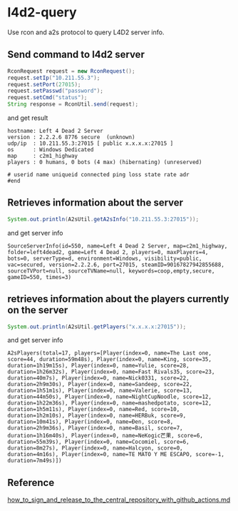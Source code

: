 
# l4d2-query
Use rcon and a2s protocol to query L4D2 server info.

## Send command to l4d2 server
```Java
RconRequest request = new RconRequest();
request.setIp("10.211.55.3");
request.setPort(27015);
request.setPasswd("password");
request.setCmd("status");
String response = RconUtil.send(request);
```
and get result
```shell
hostname: Left 4 Dead 2 Server
version : 2.2.2.6 8776 secure  (unknown)
udp/ip  : 10.211.55.3:27015 [ public x.x.x.x:27015 ]
os      : Windows Dedicated
map     : c2m1_highway
players : 0 humans, 0 bots (4 max) (hibernating) (unreserved)

# userid name uniqueid connected ping loss state rate adr
#end
```

## Retrieves information about the server 
```Java
System.out.println(A2sUtil.getA2sInfo("10.211.55.3:27015"));
```
and get server info  

```SourceServerInfo(id=550, name=Left 4 Dead 2 Server, map=c2m1_highway, folder=left4dead2, game=Left 4 Dead 2, players=0, maxPlayers=4, bots=0, serverType=d, environment=Windows, visibility=public, vac=secured, version=2.2.2.6, port=27015, steamID=90167827942855688, sourceTVPort=null, sourceTVName=null, keywords=coop,empty,secure, gameID=550, times=3)```

## retrieves information about the players currently on the server
```Java
System.out.println(A2sUtil.getPlayers("x.x.x.x:27015"));
```
and get server info  

```A2sPlayers(total=17, players=[Player(index=0, name=The Last one, score=44, duration=59m48s), Player(index=0, name=King, score=35, duration=1h19m15s), Player(index=0, name=Yulie, score=28, duration=1h26m32s), Player(index=0, name=Fast Rivals35, score=23, duration=40m7s), Player(index=0, name=Nick0331, score=22, duration=2h9m30s), Player(index=0, name=Sandeep, score=22, duration=1h51m1s), Player(index=0, name=Valerie, score=13, duration=44m50s), Player(index=0, name=NightCupNoodle, score=12, duration=1h22m36s), Player(index=0, name=mashedpotato, score=12, duration=1h5m11s), Player(index=0, name=Red, score=10, duration=1h2m10s), Player(index=0, name=HERBuk, score=9, duration=10m41s), Player(index=0, name=Đen, score=8, duration=2h9m36s), Player(index=0, name=Basil, score=7, duration=1h16m40s), Player(index=0, name=NeKogic芒果, score=6, duration=55m39s), Player(index=0, name=Cocomiel, score=6, duration=8m27s), Player(index=0, name=Halcyon, score=0, duration=4m16s), Player(index=0, name=TE MATO Y ME ESCAPO, score=-1, duration=7m49s)])```  

## Reference

[how_to_sign_and_release_to_the_central_repository_with_github_actions.md](https://gist.github.com/sualeh/ae78dc16123899d7942bc38baba5203c)

